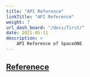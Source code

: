 ```yaml
---
title: "API Reference"
linkTitle: "API Reference"
weight: 7
url_dash_board: "/docs/first/" 
date: 2021-05-11
description: >
    API Reference of SpaceONE
---
```


## [Referenece](https://spaceone-dev.gitbook.io/spaceone-apis/)